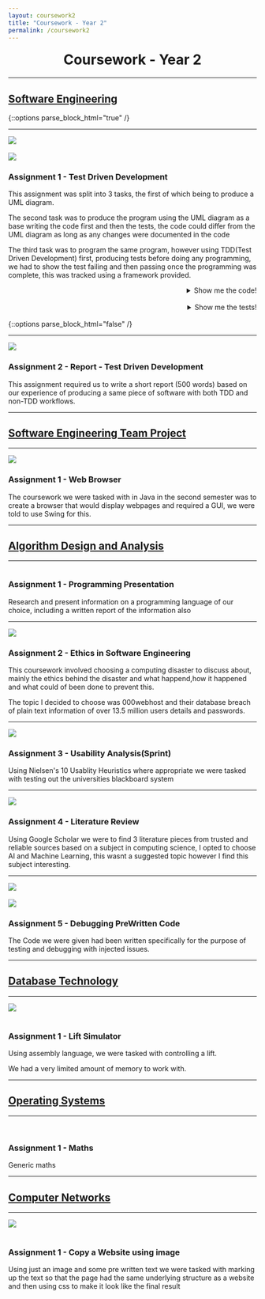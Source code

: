 ```yaml
---
layout: coursework2
title: "Coursework - Year 2"
permalink: /coursework2
---
```


<h1 style="text-align:center;margin-top:20px;">Coursework - Year 2</h1>
<div class="row">
  <hr>
  <h2><a href="https://www.ncl.ac.uk/module-catalogue/module.php?code=CSC2021">Software Engineering</a></h2>
</div>
{::options parse_block_html="true" /}
<div class="row">
<hr>
<div class="row">
<div class="col-xs-6">
<img class="enlarge" src="UMLdiagram.png" style="max-width:90%" max-height="350"><br><br>
<img class="enlarge" src="TDDtests.png" style="max-width:90%" max-height="350">
</div>
<div class="col-xs-6">
<h3>Assignment 1 - Test Driven Development</h3>
<p>This assignment was split into 3 tasks, the first of which being to produce a UML diagram.</p>
<p>The second task was to produce the program using the UML diagram as a base writing the code first and then the tests, the code could differ from the UML diagram as long as any changes were documented in the code</p>
<p>The third task was to program the same program, however using TDD(Test Driven Development) first, producing tests before doing any programming, we had to show the test failing and then passing once the programming was complete, this was tracked using a framework provided.</p>
</div>
</div>
<div class="row">
<details><summary markdown="span" style="text-align:right">Show me the code!</summary>

```java
package com.example.tddCoursework.Part1And2CodeAndTest;

import java.util.ArrayList;

public class RecordManagerNonTDD {
	String officeName;
	ArrayList<EmployeeNonTDD> employees = new ArrayList<EmployeeNonTDD>();
	
	
	RecordManagerNonTDD(String officeName){
		this.officeName = officeName;
	}
	
	public ArrayList<EmployeeNonTDD> getAllEmployees(){
		return employees;
	}
	
	public void addEmployee(EmployeeNonTDD employee){
		employees.add(employee);
	}
	
	public void addEmployee(String name, String address, String phoneNumber, String department, String dateStarted){
		employees.add(new EmployeeNonTDD(name,address,phoneNumber,department,dateStarted));
	}
	
	public String getAllEmployeeDetails(){
		String str = "";
		for(EmployeeNonTDD emp : employees){
			str += emp.toString();
		}
		
		return str;
		
	}
	
}

import java.util.ArrayList;

public class EmployeeNonTDD {
	final int STAFF_ID;
	public static int id = 0;
	String name;
	String address;
	String phoneNumber;
	String department;
	String dateStarted;
	ArrayList<TrainingRecordNonTDD> trainingRecords = new ArrayList<TrainingRecordNonTDD>();
	
	EmployeeNonTDD(String name, String address, String phoneNumber, String department, String dateStarted){
		
		this.STAFF_ID = id++;
		this.name = name;
		this.address = address;
		this.phoneNumber = phoneNumber;
		this.department = department;
		this.dateStarted = dateStarted;
	}
	
	public String toString(){
		String str = String.format(" %d %s %s %s %s %s Training Records[",this.STAFF_ID,this.name,this.address,this.phoneNumber,this.department,this.dateStarted);
		if (this.trainingRecords.size() < 1){
			str += "n/a";
		} else {
		for(TrainingRecordNonTDD tr : this.trainingRecords){
			str += tr.toString();
			if(tr != this.trainingRecords.get(trainingRecords.size()-1))
				str += ", ";
		}
		}
		str += "];";
		return str;	
	}
}

public class TrainingRecordNonTDD {

	String qualificationName;
	String dateAchieved;
	String levelOfQualification;
	
	TrainingRecordNonTDD(String qualificationName, String levelOfQualification ,String dateAchieved){
		this.qualificationName = qualificationName;
		this.dateAchieved = dateAchieved;
		this.levelOfQualification = levelOfQualification;
	}
	
	public String toString(){
		
		String tr = String.format("%s %s %s", this.qualificationName,this.levelOfQualification,this.dateAchieved);
		
		return tr;
	}
}
```

</details>
<br/>
<details><summary markdown="span" style="text-align:right">Show me the tests!</summary>

```java
package com.example.tddCoursework.Part1And2CodeAndTest;

import static org.junit.Assert.*;

import org.junit.*;

public class RecordManagerTestPart2 {
	
	public RecordManagerNonTDD rm,anotherRm;
	public EmployeeNonTDD testEmployee;
	public EmployeeNonTDD stevenKirby;
	
	@Before
	public void setUp(){
		
		rm = new RecordManagerNonTDD("Test");
		anotherRm = new RecordManagerNonTDD("Another");
		
		stevenKirby = new EmployeeNonTDD("Steven Kirby","17 Exam Lane","07432965778","Sales","15/11/2017");
		testEmployee = new EmployeeNonTDD("Test Man","28 Test Hill","07422945322","IT","12/11/2017");

		rm.addEmployee(stevenKirby);
		rm.addEmployee(testEmployee);
		
		stevenKirby.trainingRecords.add(new TrainingRecordNonTDD("BSC Computer Science","First","10/11/2017"));
		testEmployee.trainingRecords.add(new TrainingRecordNonTDD("BSC Biomedical Studies","Pass","05/02/2016"));

		testEmployee.trainingRecords.add(new TrainingRecordNonTDD("BSC Biomedical Studies 2","First","01/07/2016"));
		testEmployee.trainingRecords.add(new TrainingRecordNonTDD("BSC Biomedical Studies 3","Second","08/04/2017"));
		
		EmployeeNonTDD.id = 0;
	}
	
	
	
	@Test
	public void testRecordManager() {
		assertTrue(rm != null);
		
	}
	
	@Test
	public void testMultipleRecordManagers(){
		assertTrue(rm != null && anotherRm !=null && rm != anotherRm);
	}

	@Test
	public void testGetAllEmployees() {
		assertEquals(rm.employees,rm.getAllEmployees());
		
	}

	@Test
	public void testAddEmployee() {
		assertEquals(stevenKirby,rm.employees.get(0));
	}

	@Test
	public void testGetAllEmployeeDetails(){
		assertEquals(" 0 Steven Kirby 17 Exam Lane 07432965778 Sales 15/11/2017 Training Records[BSC Computer Science First 10/11/2017]; 1 Test Man 28 Test Hill 07422945322 IT 12/11/2017 Training Records[BSC Biomedical Studies Pass 05/02/2016, BSC Biomedical Studies 2 First 01/07/2016, BSC Biomedical Studies 3 Second 08/04/2017];",rm.getAllEmployeeDetails());
	}
	
	@Test
	public void testNoTrainingRecords(){
		
		stevenKirby.trainingRecords.remove(0);
		assertEquals(" 0 Steven Kirby 17 Exam Lane 07432965778 Sales 15/11/2017 Training Records[n/a]; 1 Test Man 28 Test Hill 07422945322 IT 12/11/2017 Training Records[BSC Biomedical Studies Pass 05/02/2016, BSC Biomedical Studies 2 First 01/07/2016, BSC Biomedical Studies 3 Second 08/04/2017];",rm.getAllEmployeeDetails());
	}
}
```
	
</details>
<br/>
</div>
</div>
{::options parse_block_html="false" /}
<div class="row">
  <hr>
  <div class="col-xs-6">
    <img class="enlarge" src="TDDreport.png" style="max-width:90%" max-height="350">
  </div>
  <div class="col-xs-6">
    <h3>Assignment 2 - Report - Test Driven Development</h3>
<p>This assignment required us to write a short report (500 words) based on our experience of producing a same piece of software with both TDD and non-TDD workflows.</p> 
  </div>
</div>
<div class="row">
  <hr>
  <h2><a href="https://www.ncl.ac.uk/module-catalogue/module.php?code=CSC2022">Software Engineering Team Project</a></h2>
</div>
<div class="row">
  <hr>
  <div class="col-xs-6">
    <img class="enlarge" src="BrowserCoursework.PNG" style="max-width:90%" max-height="350">
  </div>
  <div class="col-xs-6">
    <h3>Assignment 1 - Web Browser</h3>
    <p>The coursework we were tasked with in Java in the second semester was to create a browser that would display webpages and required a GUI, we were told to use Swing for this.</p>
  </div>
</div>
<div class="row">
  <hr>
  <h2><a href="https://www.ncl.ac.uk/module-catalogue/module.php?code=CSC2023">Algorithm Design and Analysis</a></h2>
</div>
<div class="row">
  <hr>
  <div class="col-xs-6">
    <img class="enlarge" src="" style="max-width:90%" max-height="350">
  </div>
  <div class="col-xs-6">
    <h3>Assignment 1 - Programming Presentation</h3>
    <p>Research and present information on a programming language of our choice, including a written report of the information also</p>
  </div>
</div>
<div class="row">
  <hr>
  <div class="col-xs-6">
    <img class="enlarge" src="EthicsCoursework.PNG" style="max-width:90%" max-height="350">
  </div>
  <div class="col-xs-6">
    <h3>Assignment 2 - Ethics in Software Engineering</h3>
    <p>This coursework involved choosing a computing disaster to discuss about, mainly the ethics behind the disaster and what happend,how it happened and what could of been done to prevent this.</p>
    <p>The topic I decided to choose was 000webhost and their database breach of plain text information of over 13.5 million users details and passwords.</p>
  </div>
</div>
<div class="row">
  <hr>
  <div class="col-xs-6">
    <img class="enlarge" src="usabilityCoursework.PNG" style="max-width:90%" max-height="350">
  </div>
  <div class="col-xs-6">
    <h3>Assignment 3 - Usability Analysis(Sprint)</h3>
    <p>Using Nielsen's 10 Usablity Heuristics where appropriate we were tasked with testing out the universities blackboard system</p>
  </div>
</div>
<div class="row">
  <hr>
  <div class="col-xs-6">
    <img class="enlarge" src="litCoursework.PNG" style="max-width:90%" max-height="350">
  </div>
  <div class="col-xs-6">
    <h3>Assignment 4 - Literature Review</h3>
    <p>Using Google Scholar we were to find 3 literature pieces from trusted and reliable sources based on a subject in computing science, I opted to choose AI and Machine Learning, this wasnt a suggested topic however I find this subject interesting.</p>
  </div>
</div>
<div class="row">
  <hr>
  <div class="col-xs-6">
    <img class="enlarge" src="testingCoursework.PNG" style="max-width:90%" max-height="350"><br><br>
    <img class="enlarge" src="testingCoursework2.PNG" style="max-width:90%" max-height="350">
  </div>
  <div class="col-xs-6">
    <h3>Assignment 5 - Debugging PreWritten Code</h3>
    <p>The Code we were given had been written specifically for the purpose of testing and debugging with injected issues.</p>
  </div>
</div>
<div class="row">
  <hr>
  <h2><a href="https://www.ncl.ac.uk/module-catalogue/module.php?code=CSC2024">Database Technology</a></h2>
</div>
<div class="row">
  <hr>
  <div class="col-xs-6">
    <img class="enlarge" src="liftCoursework.PNG" style="max-width:90%" max-height="350"><br><br>
  </div>
  <div class="col-xs-6">
    <h3>Assignment 1 - Lift Simulator</h3>
    <p>Using assembly language, we were tasked with controlling a lift.</p>
    <p>We had a very limited amount of memory to work with.</p>
  </div>
</div>
<div class="row">
  <hr>
  <h2><a href="https://www.ncl.ac.uk/module-catalogue/module.php?code=CSC2025">Operating Systems</a></h2>
</div>
<div class="row">
  <hr>
  <div class="col-xs-6">
    <img src="" style="max-width:90%" max-height="350"><br><br>
  </div>
  <div class="col-xs-6">
    <h3>Assignment 1 - Maths</h3>
    <p>Generic maths</p>
  </div>
</div>
<div class="row">
  <hr>
  <h2><a href="https://www.ncl.ac.uk/module-catalogue/module.php?code=CSC2026">Computer Networks</a></h2>
</div>
<div class="row">
  <hr>
  <div class="col-xs-6">
    <img class="enlarge" src="webCoursework.PNG" style="max-width:90%" max-height="350"><br><br>
  </div>
  <div class="col-xs-6">
    <h3>Assignment 1 - Copy a Website using image</h3>
    <p>Using just an image and some pre written text we were tasked with marking up the text so that the page had the same underlying 
structure as a website and then using css to make it look like the final result</p>
  </div>
</div>
